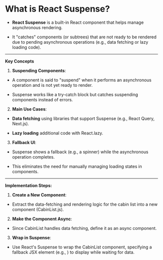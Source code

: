 # What is React Suspense?

-  **React Suspense** is a built-in React component that helps manage asynchronous rendering.

-  It "catches" components (or subtrees) that are not ready to be rendered due to pending asynchronous operations (e.g., data fetching or lazy loading code).

---

**Key Concepts**

1.  **Suspending Components**:

-  A component is said to "suspend" when it performs an asynchronous operation and is not yet ready to render.

-  Suspense works like a try-catch block but catches suspending components instead of errors.

2.  **Main Use Cases**:

-  **Data fetching** using libraries that support Suspense (e.g., React Query, Next.js).

-  **Lazy loading** additional code with React.lazy.

3.  **Fallback UI**:

-  Suspense shows a fallback (e.g., a spinner) while the asynchronous operation completes.

-  This eliminates the need for manually managing loading states in components.

---

**Implementation Steps:**

1.  **Create a New Component**:

-  Extract the data-fetching and rendering logic for the cabin list into a new component (CabinList.js).

2.  **Make the Component Async**:

-  Since CabinList handles data fetching, define it as an async component.

3.  **Wrap in Suspense**:

-  Use React's Suspense to wrap the CabinList component, specifying a fallback JSX element (e.g., <Spinner />) to display while waiting for data.
